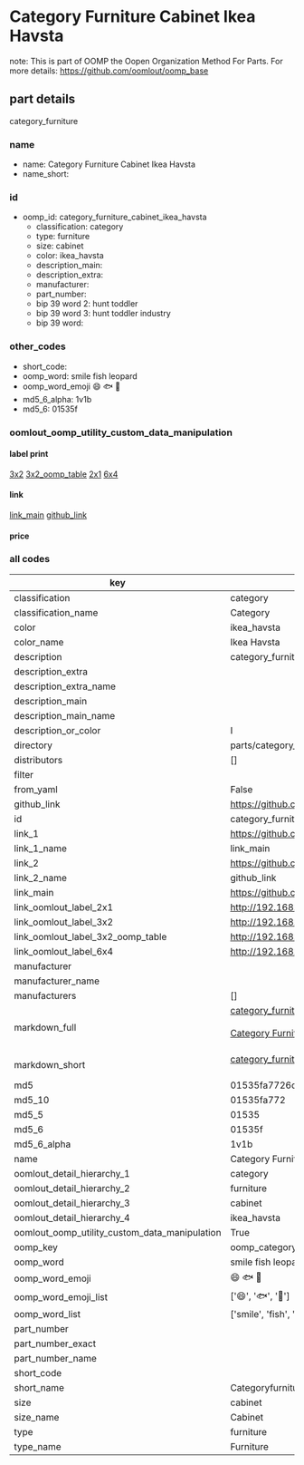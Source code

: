 # Category Furniture Cabinet Ikea Havsta  

note: This is part of OOMP the Oopen Organization Method For Parts. For more details: https://github.com/oomlout/oomp_base

##  part details



category_furniture

### name
* name: Category Furniture Cabinet Ikea Havsta
* name_short: 
### id
* oomp_id: category_furniture_cabinet_ikea_havsta
  * classification: category
  * type: furniture
  * size: cabinet
  * color: ikea_havsta
  * description_main: 
  * description_extra: 
  * manufacturer: 
  * part_number: 
  * bip 39 word 2: hunt toddler
  * bip 39 word 3: hunt toddler industry
  * bip 39 word: 

### other_codes
* short_code: 
* oomp_word: smile fish leopard
* oomp_word_emoji :smile: :fish: :leopard:
* md5_6_alpha: 1v1b
* md5_6: 01535f






### oomlout_oomp_utility_custom_data_manipulation
#### label print
[3x2](http://192.168.1.245:1112/?label=oomp%201v1b)
[3x2_oomp_table](http://192.168.1.107:1112/?label=oomp%201v1b)
[2x1](http://192.168.1.242:1112/?label=oomp%201v1b)
[6x4](http://192.168.1.55:1112/?label=oomp%201v1b)    

#### link

[link_main](https://github.com/oomlout/oomlout_oomp_current_version_messy/tree/main/parts/category_furniture_cabinet_ikea_havsta) [github_link](https://github.com/oomlout/oomlout_oomp_part_src/tree/main/parts/category_furniture_cabinet_ikea_havsta)                             

#### price







### all codes 
| key | value |  
| --- | --- |  
| classification | category |  
| classification_name | Category |  
| color | ikea_havsta |  
| color_name | Ikea Havsta |  
| description | category_furniture |  
| description_extra |  |  
| description_extra_name |  |  
| description_main |  |  
| description_main_name |  |  
| description_or_color | I  |  
| directory | parts/category_furniture_cabinet_ikea_havsta |  
| distributors | [] |  
| filter |  |  
| from_yaml | False |  
| github_link | https://github.com/oomlout/oomlout_oomp_part_src/tree/main/parts/category_furniture_cabinet_ikea_havsta |  
| id | category_furniture_cabinet_ikea_havsta |  
| link_1 | https://github.com/oomlout/oomlout_oomp_current_version_messy/tree/main/parts/category_furniture_cabinet_ikea_havsta |  
| link_1_name | link_main |  
| link_2 | https://github.com/oomlout/oomlout_oomp_part_src/tree/main/parts/category_furniture_cabinet_ikea_havsta |  
| link_2_name | github_link |  
| link_main | https://github.com/oomlout/oomlout_oomp_current_version_messy/tree/main/parts/category_furniture_cabinet_ikea_havsta |  
| link_oomlout_label_2x1 | http://192.168.1.242:1112/?label=oomp%201v1b |  
| link_oomlout_label_3x2 | http://192.168.1.245:1112/?label=oomp%201v1b |  
| link_oomlout_label_3x2_oomp_table | http://192.168.1.107:1112/?label=oomp%201v1b |  
| link_oomlout_label_6x4 | http://192.168.1.55:1112/?label=oomp%201v1b |  
| manufacturer |  |  
| manufacturer_name |  |  
| manufacturers | [] |  
| markdown_full | [category_furniture_cabinet_ikea_havsta](https://github.com/oomlout/oomlout_oomp_current_version_messy/tree/main/parts/category_furniture_cabinet_ikea_havsta)<br>[](https://github.com/oomlout/oomlout_oomp_current_version_messy/tree/main/parts/category_furniture_cabinet_ikea_havsta)<br>[Category Furniture Cabinet Ikea Havsta](https://github.com/oomlout/oomlout_oomp_current_version_messy/tree/main/parts/category_furniture_cabinet_ikea_havsta)<br><br> |  
| markdown_short | [category_furniture_cabinet_ikea_havsta](https://github.com/oomlout/oomlout_oomp_current_version_messy/tree/main/parts/category_furniture_cabinet_ikea_havsta)<br><br> |  
| md5 | 01535fa7726d3977993f528ee678db7b |  
| md5_10 | 01535fa772 |  
| md5_5 | 01535 |  
| md5_6 | 01535f |  
| md5_6_alpha | 1v1b |  
| name | Category Furniture Cabinet Ikea Havsta |  
| oomlout_detail_hierarchy_1 | category |  
| oomlout_detail_hierarchy_2 | furniture |  
| oomlout_detail_hierarchy_3 | cabinet |  
| oomlout_detail_hierarchy_4 | ikea_havsta |  
| oomlout_oomp_utility_custom_data_manipulation | True |  
| oomp_key | oomp_category_furniture_cabinet_ikea_havsta |  
| oomp_word | smile fish leopard |  
| oomp_word_emoji | :smile: :fish: :leopard: |  
| oomp_word_emoji_list | [':smile:', ':fish:', ':leopard:'] |  
| oomp_word_list | ['smile', 'fish', 'leopard'] |  
| part_number |  |  
| part_number_exact |  |  
| part_number_name |  |  
| short_code |  |  
| short_name | Categoryfurniture |  
| size | cabinet |  
| size_name | Cabinet |  
| type | furniture |  
| type_name | Furniture |  
